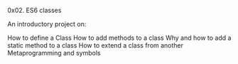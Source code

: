 0x02. ES6 classes

An introductory project on:

How to define a Class
How to add methods to a class
Why and how to add a static method to a class
How to extend a class from another
Metaprogramming and symbols

